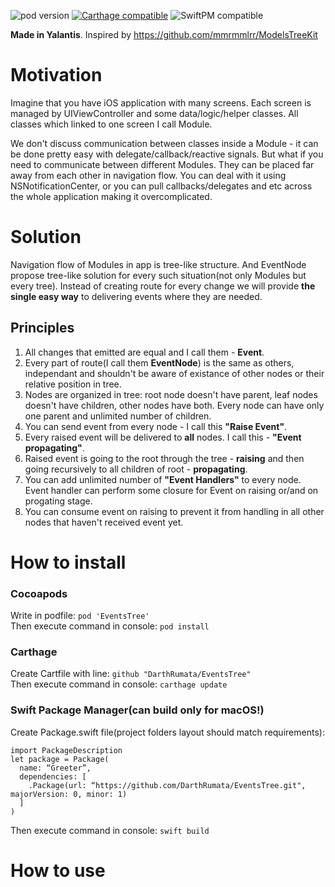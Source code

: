 ![pod version](https://img.shields.io/cocoapods/v/EventsTree.svg) 
[![Carthage compatible](https://img.shields.io/badge/Carthage-compatible-4BC51D.svg?style=flat)](https://github.com/DarthRumata/EventsTree)
![SwiftPM compatible](https://img.shields.io/badge/SwiftPM-compatible-green.svg)  
  
__Made in Yalantis__. Inspired by https://github.com/mmrmmlrr/ModelsTreeKit

# Motivation

Imagine that you have iOS application with many screens. Each screen is managed by UIViewController and some data/logic/helper classes. All classes which linked to one screen I call Module. 

We don't discuss communication between classes inside a Module - it can be done pretty easy with delegate/callback/reactive signals.
But what if you need to communicate between different Modules. They can be placed far away from each other in navigation flow.
You can deal with it using NSNotificationCenter, or you can pull callbacks/delegates and etc across the whole application making it overcomplicated.

# Solution

Navigation flow of Modules in app is tree-like structure. And EventNode propose tree-like solution for every such situation(not only Modules but every tree). 
Instead of creating route for every change we will provide **the single easy way** to delivering events where they are needed.

## Principles

1. All changes that emitted are equal and I call them - **Event**.
2. Every part of route(I call them **EventNode**) is the same as others, independant and shouldn't be aware of existance of other nodes or their relative position in tree.
3. Nodes are organized in tree: root node doesn't have parent, leaf nodes doesn't have children, other nodes have both.
Every node can have only one parent and unlimited number of children.
4. You can send event from every node - I call this **"Raise Event"**.
5. Every raised event will be delivered to **all** nodes. I call this - **"Event propagating"**.
6. Raised event is going to the root through the tree - **raising** and then going recursively to all children of root - **propagating**.
7. You can add unlimited number of **"Event Handlers"** to every node. Event handler can perform some closure for Event on raising or/and on progating stage.
8. You can consume event on raising to prevent it from handling in all other nodes that haven't received event yet.

# How to install

### Cocoapods

Write in podfile:
`pod 'EventsTree'`  
Then execute command in console:
`pod install`

### Carthage

Create Cartfile with line:
`github "DarthRumata/EventsTree"`  
Then execute command in console:
`carthage update`

### Swift Package Manager(can build only for macOS!)

Create Package.swift file(project folders layout should match requirements):  
```
import PackageDescription  
let package = Package(  
  name: “Greeter”,  
  dependencies: [    
    .Package(url: “https://github.com/DarthRumata/EventsTree.git", majorVersion: 0, minor: 1)  
  ]  
)
```  
Then execute command in console:
`swift build`

# How to use
